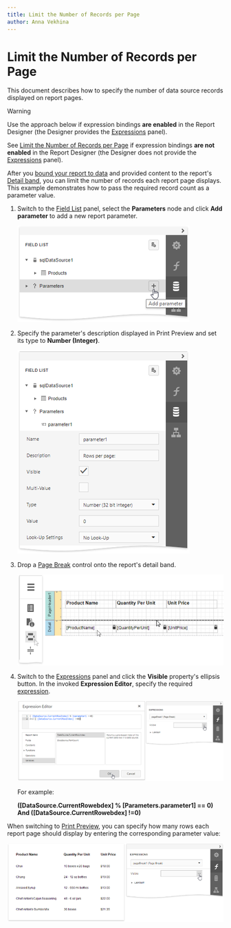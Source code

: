 ```yaml
---
title: Limit the Number of Records per Page
author: Anna Vekhina
---
```

# Limit the Number of Records per Page

This document describes how to specify the number of data source records displayed on report pages.

> [!Warning]
> Use the approach below if expression bindings **are enabled** in the Report Designer (the Designer provides the [Expressions](../../report-designer-tools/ui-panels/expressions-panel.md) panel).
>
> See [Limit the Number of Records per Page](../shape-data-data-bindings/limit-the-number-of-records-per-page.md) if expression bindings **are not enabled** in the Report Designer (the Designer does not provide the [Expressions](../../report-designer-tools/ui-panels/expressions-panel.md) panel).

After you [bound your report to data](../../bind-to-data.md) and provided content to the report's [Detail band](../../introduction-to-banded-reports.md), you can limit the number of records each report page displays. This example demonstrates how to pass the required record count as a parameter value.

1. Switch to the [Field List](../../report-designer-tools/ui-panels/field-list.md) panel, select the **Parameters** node and click **Add parameter** to add a new report parameter.
	
	![](../../../../images/eurd-web-shaping-filter-add-parameter.png)

2. Specify the parameter's description displayed in Print Preview and set its type to **Number (Integer)**.
	
	![](../../../../images/eurd-web-shaping-limit-parameter-settings.png)

3. Drop a [Page Break](../../use-report-elements/use-basic-report-controls/page-break.md) control onto the report's detail band.
	
	![](../../../../images/eurd-web-shaping-page-break.png)

4. Switch to the [Expressions](../../report-designer-tools/ui-panels/expressions-panel.md) panel and click the **Visible** property's ellipsis button. In the invoked **Expression Editor**, specify the required [expression](../../use-expressions.md).
	
	![](../../../../images/eurd-web-shaping-page-break-visible-expression.png)
	
	For example:
	
	**([DataSource.CurrentRowebdex] % [Parameters.parameter1] == 0) And ([DataSource.CurrentRowebdex] !=0)**

When switching to [Print Preview](../../preview-print-and-export-reports.md), you can specify how many rows each report page should display by entering the corresponding parameter value:

![](../../../../images/eurd-web-shaping-limit-rows-result.png)